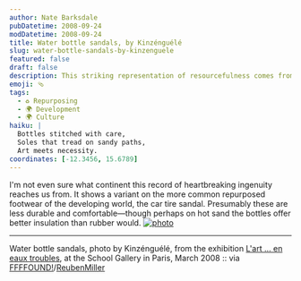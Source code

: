 ```yaml
---
author: Nate Barksdale
pubDatetime: 2008-09-24
modDatetime: 2008-09-24
title: Water bottle sandals, by Kinzénguélé
slug: water-bottle-sandals-by-kinzenguele
featured: false
draft: false
description: This striking representation of resourcefulness comes from Kinzénguélé's water bottle sandals, blending art and practicality in a unique way.
emoji: 🩴
tags:
  - ♻️ Repurposing
  - 🌍 Development
  - 🌍 Culture
haiku: |
  Bottles stitched with care,  
  Soles that tread on sandy paths,  
  Art meets necessity.
coordinates: [-12.3456, 15.6789]
---
```


I'm not even sure what continent this record of heartbreaking ingenuity reaches us from. It shows a variant on the more common repurposed footwear of the developing world, the car tire sandal. Presumably these are less durable and comfortable—though perhaps on hot sand the bottles offer better insulation than rubber would. [![photo](http://culture-making.com/media/4055430ae6f670e2d41e485655adc57f18c44b1c_m.jpg)](http://www.schoolgallery.fr/schoolgallery/spip.php?article598)

---

Water bottle sandals, photo by Kinzénguélé, from the exhibition [L'art ... en eaux troubles](http://www.schoolgallery.fr/schoolgallery/spip.php?article598), at the School Gallery in Paris, March 2008 :: via [FFFFOUND!](http://web.archive.org/web/20170508004843/http://ffffound.com/image/4055430ae6f670e2d41e485655adc57f18c44b1c)/[ReubenMiller](http://web.archive.org/web/20201126063200/https://reubenmiller.typepad.com/my_weblog/2008/04/page/2/)
